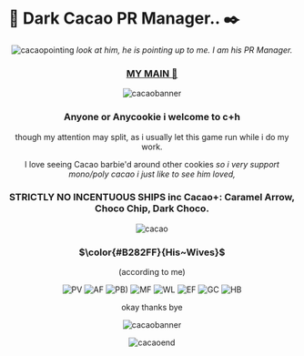 # 📓 Dark Cacao PR Manager.. ✒️


<div align="center">
  
![cacaopointing](https://github.com/user-attachments/assets/8b856f3f-2e2b-4eb0-899f-36c0a00e733c)
 _look at him, he is pointing up to me. I am his PR Manager._

### [MY MAIN 🔗](https://www.patreon.com/c/yvvniq/about)

![cacaobanner](https://github.com/user-attachments/assets/cca3d5d8-6b35-447c-9bd8-15e31abe5b75)
### Anyone or Anycookie i welcome to c+h
though my attention may split, as i usually let this game run while i do my work.

I love seeing Cacao barbie'd around other cookies *so i very support mono/poly cacao i just like to see him loved,*
### STRICTLY NO INCENTUOUS SHIPS inc Cacao+: Caramel Arrow, Choco Chip, Dark Choco. 

![cacao](https://github.com/user-attachments/assets/15bd67f8-714a-43f8-a243-9bead7958409)

### $\color{#B282FF}{His~Wives}$
(according to me)

![PV](https://github.com/user-attachments/assets/fb15d41b-2461-4b30-bffc-bb3c7063da0b)
![AF](https://github.com/user-attachments/assets/eb0db8a6-827f-4bdd-a3a7-cda8a6230849)
![PB)](https://github.com/user-attachments/assets/cecd8fa2-0612-43c1-b95f-dfe75a7fe4ad)
![MF](https://github.com/user-attachments/assets/e0eea5f7-5165-4f30-8899-0a9665ff2b7f)
![WL](https://github.com/user-attachments/assets/3794c4c3-c359-42df-94eb-bc8ec81426da)
![EF](https://github.com/user-attachments/assets/971f2354-f914-4e4c-bb56-4546b5dfcb53)
![GC](https://github.com/user-attachments/assets/2d07e1fd-7b02-4fae-a6b5-11c7eb687e2e)
![HB](https://github.com/user-attachments/assets/48396d52-ccbe-42cd-b505-f2b3ef7eaadd)




okay thanks bye

![cacaobanner](https://github.com/user-attachments/assets/cca3d5d8-6b35-447c-9bd8-15e31abe5b75)

![cacaoend](https://github.com/user-attachments/assets/0c93f529-86ac-4cc8-a8cd-550ba33cc1e9)
